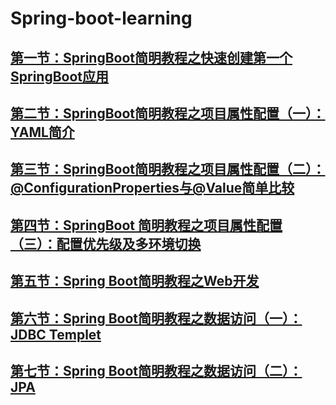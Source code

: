 # Spring-boot-learning
## [第一节：SpringBoot简明教程之快速创建第一个SpringBoot应用](https://blog.csdn.net/m0_37888031/article/details/81807433)
## [第二节：SpringBoot简明教程之项目属性配置（一）：YAML简介](https://blog.csdn.net/m0_37888031/article/details/81940344)
## [第三节：SpringBoot简明教程之项目属性配置（二）：@ConfigurationProperties与@Value简单比较](https://blog.csdn.net/m0_37888031/article/details/82025749)
## [第四节：SpringBoot 简明教程之项目属性配置（三）：配置优先级及多环境切换](http://blog.csdn.net/m0_37888031/article/details/82724716)

## [第五节：Spring Boot简明教程之Web开发](https://blog.csdn.net/m0_37888031/article/details/82749009)
## [第六节：Spring Boot简明教程之数据访问（一）：JDBC Templet](https://blog.csdn.net/m0_37888031/article/details/82821963)

## [第七节：Spring Boot简明教程之数据访问（二）：JPA](https://blog.csdn.net/m0_37888031/article/details/82871177)

